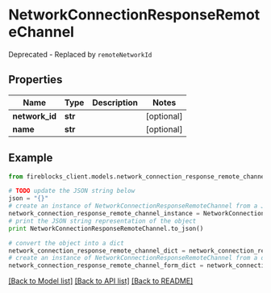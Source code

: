 # NetworkConnectionResponseRemoteChannel

Deprecated - Replaced by `remoteNetworkId`

## Properties
Name | Type | Description | Notes
------------ | ------------- | ------------- | -------------
**network_id** | **str** |  | [optional] 
**name** | **str** |  | [optional] 

## Example

```python
from fireblocks_client.models.network_connection_response_remote_channel import NetworkConnectionResponseRemoteChannel

# TODO update the JSON string below
json = "{}"
# create an instance of NetworkConnectionResponseRemoteChannel from a JSON string
network_connection_response_remote_channel_instance = NetworkConnectionResponseRemoteChannel.from_json(json)
# print the JSON string representation of the object
print NetworkConnectionResponseRemoteChannel.to_json()

# convert the object into a dict
network_connection_response_remote_channel_dict = network_connection_response_remote_channel_instance.to_dict()
# create an instance of NetworkConnectionResponseRemoteChannel from a dict
network_connection_response_remote_channel_form_dict = network_connection_response_remote_channel.from_dict(network_connection_response_remote_channel_dict)
```
[[Back to Model list]](../README.md#documentation-for-models) [[Back to API list]](../README.md#documentation-for-api-endpoints) [[Back to README]](../README.md)



